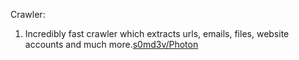 Crawler:
1. Incredibly fast crawler which extracts urls, emails, files, website accounts and much more.[s0md3v/Photon](https://github.com/s0md3v/Photon)



